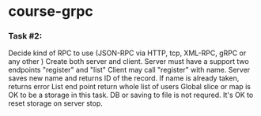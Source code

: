 # course-grpc
### Task #2:
Decide kind of RPC to use (JSON-RPC via HTTP, tcp, XML-RPC, gRPC or any other )
Create both server and client. 
Server must have a support two endpoints "register" and "list"
Client may call "register" with name. Server saves new name and returns ID of the record. If name is already taken, returns error
List end point return whole list of users
Global slice or map is OK to be a storage in this task. DB or saving to file is not requred. It's OK to reset storage on server stop.
